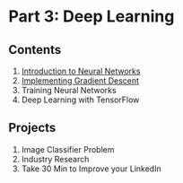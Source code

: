 # Part 3: Deep Learning

## Contents

1. [Introduction to Neural Networks](intro-neural-networks/)
1. [Implementing Gradient Descent](impl-gradient-descent/)
1. Training Neural Networks
1. Deep Learning with TensorFlow

## Projects
1. Image Classifier Problem
1. Industry Research
1. Take 30 Min to Improve your LinkedIn
